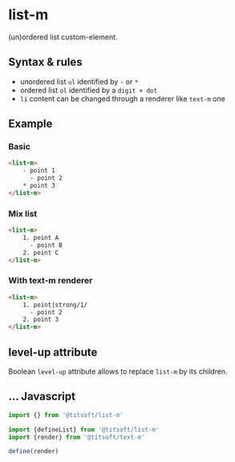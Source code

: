 # list-m

(un)ordered list custom-element.

## Syntax & rules
- unordered list `ul` identified by `-` or `*`
- ordered list `ol` identified by a `digit + dot`
- `li` content can be changed through a renderer like `text-m` one

## Example

### Basic
```html
<list-m>
    - point 1
      - point 2
    * point 3
</list-m>
```

### Mix list

```html
<list-m>
    1. point A
      - point B
    2. point C
</list-m>
```

### With text-m renderer
```html
<list-m>
    1. point|strong/1/
      - point 2
    2. point 3
</list-m>
```

## level-up attribute

Boolean `level-up` attribute allows to replace `list-m` by its children.

## ... Javascript
```javascript
import {} from '@titsoft/list-m'

```

```javascript
import {defineList} from '@titsoft/list-m'
import {render} from '@titsoft/text-m'

define(render)

```